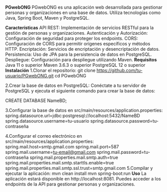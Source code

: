 **PGwebONG**
PGwebONG es una aplicación web desarrollada para gestionar personas y organizaciones en una base de datos. Utiliza tecnologías como Java, Spring Boot, Maven y PostgreSQL.

**Características**
API REST: Implementación de servicios RESTful para la gestión de personas y organizaciones.
Autenticación y Autorización: Configuración de seguridad para proteger los endpoints.
CORS: Configuración de CORS para permitir orígenes específicos y métodos HTTP.
Encriptación: Servicios de encriptación y desencriptación de datos.
Persistencia: Uso de JPA para la persistencia de datos en PostgreSQL.
Despliegue: Configuración para despliegue utilizando Maven.
**Requisitos**
Java 11 o superior
Maven 3.6.3 o superior
PostgreSQL 12 o superior
**Instalación**
1.Clonar el repositorio:
  git clone https://github.com/tu-usuario/PGwebONG.git
  cd PGwebONG

2.Crear la base de datos en PostgreSQL:
  Conéctate a tu servidor de PostgreSQL y ejecuta el siguiente comando para crear la base de datos:

CREATE DATABASE NameBD;

3.Configurar la base de datos en src/main/resources/application.properties:
  spring.datasource.url=jdbc:postgresql://localhost:5432/NameBD
  spring.datasource.username=tu-usuario
  spring.datasource.password=tu-contraseña

4.Configurar el correo electrónico en src/main/resources/application.properties:
  spring.mail.host=smtp.gmail.com
  spring.mail.port=587
  spring.mail.username=tu-email@gmail.com
  spring.mail.password=tu-contraseña
  spring.mail.properties.mail.smtp.auth=true
  spring.mail.properties.mail.smtp.starttls.enable=true
  spring.mail.properties.mail.smtp.ssl.trust=smtp.gmail.com
5.Compilar y ejecutar la aplicación:
  mvn clean install
  mvn spring-boot:run
**Uso**
La aplicación estará disponible en http://localhost:8081. Puedes acceder a los endpoints de la API para gestionar personas y organizaciones.

